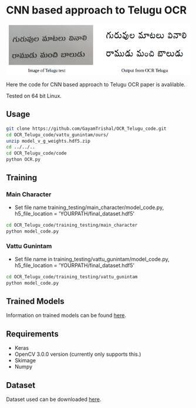 # CNN based approach to Telugu OCR

<p align="center">
  <img src="example.png">
</p>

Here the code for CNN based approach to Telugu OCR paper is avalilable.

Tested on 64 bit Linux.

## Usage
```bash
git clone https://github.com/GayamTrishal/OCR_Telugu_code.git
cd OCR_Telugu_code/vattu_gunintam/ours/
unzip model_v_g_weights.hdf5.zip
cd ../../..
cd OCR_Telugu_code/code
python OCR.py
```

## Training 
### Main Character
- Set file name training_testing/main_character/model_code.py, h5_file_location = 'YOURPATH/final_dataset.hdf5'
```bash
cd OCR_Telugu_code/training_testing/main_character
python model_code.py
```

### Vattu Gunintam
- Set file name in training_testing/vattu_gunintam/model_code.py, h5_file_location = 'YOURPATH/final_dataset.hdf5'
```bash
cd OCR_Telugu_code/training_testing/vattu_gunintam
python model_code.py
```

## Trained Models
Information on trained models can be found [here](https://github.com/GayamTrishal/OCR_Telugu_code/tree/master/models).

## Requirements
- Keras
- OpenCV 3.0.0 version (currently only supports this.)
- Skimage
- Numpy

## Dataset
Dataset used can be downloaded [here](https://drive.google.com/file/d/1ucYy_Emht9MRLjQPaUydSKZzN1ZQ77dd/view).
